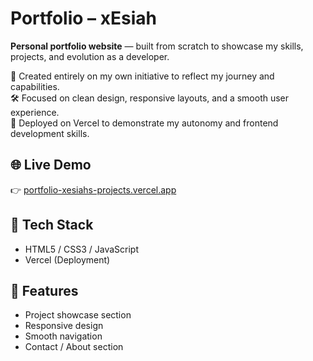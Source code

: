 # Portfolio – xEsiah

**Personal portfolio website** — built from scratch to showcase my skills, projects, and evolution as a developer.

🎨 Created entirely on my own initiative to reflect my journey and capabilities.  
🛠️ Focused on clean design, responsive layouts, and a smooth user experience.  
🚀 Deployed on Vercel to demonstrate my autonomy and frontend development skills.

## 🌐 Live Demo

👉 [portfolio-xesiahs-projects.vercel.app](https://portfolio-xesiahs-projects.vercel.app)

## 🧰 Tech Stack

- HTML5 / CSS3 / JavaScript  
- Vercel (Deployment)

## 📁 Features

- Project showcase section  
- Responsive design  
- Smooth navigation  
- Contact / About section
